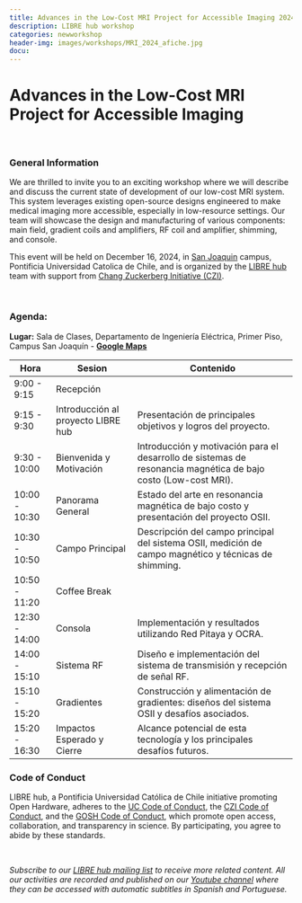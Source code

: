 ```yaml
---
title: Advances in the Low-Cost MRI Project for Accessible Imaging 2024
description: LIBRE hub workshop
categories: newworkshop
header-img: images/workshops/MRI_2024_afiche.jpg
docu:
---
```


# Advances in the Low-Cost MRI Project for Accessible Imaging

<br>

### General Information

We are thrilled to invite you to an exciting workshop where we will describe and discuss the current state of development of our low-cost MRI system. This system leverages existing open-source designs engineered to make medical imaging more accessible, especially in low-resource settings. Our team will showcase the design and manufacturing of various components: main field, gradient coils and amplifiers, RF coil and amplifier, shimming, and console.

This event will be held on December 16, 2024, in [San Joaquin](https://www.uc.cl/universidad/nuestros-campus/san-joaquin/) campus, Pontificia Universidad Catolica de Chile, and is organized by the [LIBRE hub](https://librehub.github.io/people/) team with support from [Chang Zuckerberg Initiative (CZI)](https://chanzuckerberg.com/).

<br>

### Agenda:

**Lugar:** Sala de Clases, Departamento de Ingeniería Eléctrica, Primer Piso, Campus San Joaquín - **[Google Maps](https://maps.app.goo.gl/6tEQac63fs5Y9hqW9)**

| Hora         | Sesion                                                   | Contenido                                                       |
|--------------|----------------------------------------------------------|-----------------------------------------------------------------|
| 9:00 - 9:15  | Recepción                                                |                                                                 |
| 9:15 - 9:30  | Introducción al proyecto LIBRE hub                       | Presentación de principales objetivos y logros del proyecto.|
| 9:30 - 10:00 | Bienvenida y Motivación                                  | Introducción y motivación para el desarrollo de sistemas de resonancia magnética de bajo costo (Low-cost MRI).| 
| 10:00 - 10:30| Panorama General                                         | Estado del arte en resonancia magnética de bajo costo y presentación del proyecto OSII.|
| 10:30 - 10:50| Campo Principal                                          | Descripción del campo principal del sistema OSII, medición de campo magnético y técnicas de shimming.| 
| 10:50 - 11:20| Coffee Break                                             |                                                                     |
| 12:30 - 14:00| Consola                                                  | Implementación y resultados utilizando Red Pitaya y OCRA.|
| 14:00 - 15:10| Sistema RF                                               | Diseño e implementación del sistema de transmisión y recepción de señal RF.|
| 15:10 - 15:20| Gradientes                                               | Construcción y alimentación de gradientes: diseños del sistema OSII y desafíos asociados.|
| 15:20 - 16:30| Impactos Esperado y Cierre                               | Alcance potencial de esta tecnología y los principales desafíos futuros.|

### Code of Conduct

LIBRE hub, a Pontificia Universidad Católica de Chile initiative promoting Open Hardware, adheres to the [UC Code of Conduct](https://www.uc.cl/codigo-de-honor/), the [CZI Code of Conduct](https://chanzuckerberg.github.io/open-science/CODE_OF_CONDUCT.html), and the [GOSH Code of Conduct](https://openhardware.science/gosh-2017/gosh-code-of-conduct/), which promote open access, collaboration, and transparency in science. By participating, you agree to abide by these standards.

<br>

*Subscribe to our [LIBRE hub mailing list](https://mailchi.mp/2efa11be3d6b/libre_hub) to receive more related content. All our activities are recorded and published on our [Youtube channel](https://www.youtube.com/channel/UCKaffupDA8KKrDE0rd668Xw) where they can be accessed with automatic subtitles in Spanish and Portuguese.*

<!--
Please register using this form:

<iframe src="https://docs.google.com/forms/d/e/1FAIpQLScYfUAg5NAJ86AedKOM3JRCp7BENNRDP6wAglx0wFJ5O3biLQ/viewform?usp=sf_link" width="640" height="3184" frameborder="0" marginheight="0" marginwidth="0">Loading…</iframe>
-->